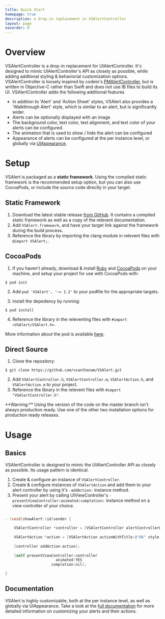 ```yaml
---
title: Quick Start
homepage: true
description: a drop-in replacement in VSAlertController
layout: page
navorder: 0
---
```


# Overview

VSAlertController is a drop-in replacement for UIAlertController. It's designed to mimic UIAlertController's API as closely as possible, while adding addtional styling & behaviorial customization options. VSAlertController is loosely inspired by codeio's [PMAlertController](https://github.com/pmusolino/PMAlertController), but is written in Objective-C rather than Swift and does not use IB files to build its UI. VSAlertController adds the following additional features

* In addition to 'Alert' and 'Action Sheet' styles, VSAlert also provides a 'Walkthrough Alert' style, which is similar to an alert, but is significantly wider.
* Alerts can be optionally displayed with an image
* The background color, text color, text alignment, and text color of your alerts can be configured.
* The animation that is used to show / hide the alert can be configured
* Appearance of alerts can be configured at the per instance level, or globally via [UIAppearance](https://developer.apple.com/documentation/uikit/uiappearance?language=objc).

# Setup

VSAlert is packaged as a **static framework**. Using the compiled static framework is the recommended setup option, but you can also use CocoaPods, or include the source code directly in your target.

## Static Framework

1. Download the latest stable release [from GitHub](https://github.com/vsanthanam/VSAlert/releases). It contains a compiled static framework as well as a copy of the relevent documentation.
2. Add  `VSAlert.framework`, and have your target link against the framework during the build process.
3. Reference the library by importing the clang module in relevent files with `@import VSAlert;`.

## CocoaPods

1. If you haven't already, download & install [Ruby](https://www.ruby-lang.org/en/) and [CocoaPods](https://cocoapods.org) on your machine, and setup your project for use with CocoaPods with:

```
$ pod init
```

2. Add `pod 'VSAlert', '~> 1.2'` to your podfile for the appropriate targets.

3. Install the depedency by running:

```
$ pod install
```

4. Reference the library in the releventing files with `#import <VSAlert/VSAlert.h>`.

More information about the pod is available [here](https://cocoapods.org/pods/VSAlert).

## Direct Source

1. Clone the repository:

```
$ git clone https://github.com/vsanthanam/VSAlert.git
```

2. Add `VSAlertController.h`, `VSAlertController.m`, `VSAlertAction.h`, and `VSAlertAction.m` to your project.
3. Reference the library in the relevent files with `#import "VSAlertController.h"`.



<div class="alert alert-warning" markdown="1">
**Warning:** Using the version of the code on the master branch isn't always production ready. Use one of the other two installation options for production ready releases.
</div>


# Usage

## Basics

VSAlertController is designed to mimic the UIAlertController API as closely as possible. Its usage pattern is identical.

1. Create & configure an instance of `VSAlertController`.
2. Create & configure instances of `VSAlertAction` and add them to your alert controller by using it's `-addAction:` instance method.
3. Present your alert by calling UIViewController's `-presentViewController:animated:completion:` instance method on a view controller of your choice.

```objective-c

- (void)showAlert:(id)sender {

    VSAlertController *controller = [VSAlertController alertControllerWithTitle:@"Title" message:@"Message" style:VSAlertControllerStyleAlert];
                                                                          
    VSAlertAction *action = [VSAlertAction actionWithTitle:@"OK" style:VSAlertActionStyleCancel action:nil];
    
    [controller addAction:action];
    
    [self presentViewController:controller
                       animated:YES
                     completion:nil];

}

```

## Documentation

VSAlert is highly customizable, both at the per instance level, as well as globally via UIAppearance. Take a look at the [full documentation](https://code.vsanthanam.com/VSAlert/Documentation/index.html) for more detailed information on customizing your alerts and their actions.
